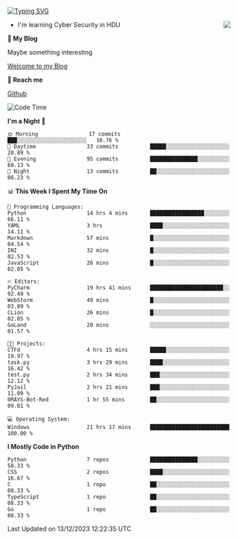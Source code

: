 [![Typing SVG](https://readme-typing-svg.herokuapp.com?font=Fira+Code&pause=1000&random=false&width=450&height=60&lines=Hello+%F0%9F%91%8B%F0%9F%8F%BB;I'm+JBNRZ)](https://git.io/typing-svg)

<a href="#">
  <img align="right" src="https://github-readme-stats.vercel.app/api?username=JBNRZ&show_icons=true&bg_color=15,f2f7fd,E0EAFC" />
</a>

- I'm learning Cyber Security in HDU

 **🌱 My Blog**

Maybe something interesting

[Welcome to my Blog](https://jbnrz.com.cn/)

 **💬 Reach me** 

[Github](https://github.com/JBNRZ)


<!--START_SECTION:waka-->
![Code Time](http://img.shields.io/badge/Code%20Time-175%20hrs%2043%20mins-blue)

**I'm a Night 🦉** 

```text
🌞 Morning                17 commits          ███░░░░░░░░░░░░░░░░░░░░░░   10.76 % 
🌆 Daytime                33 commits          █████░░░░░░░░░░░░░░░░░░░░   20.89 % 
🌃 Evening                95 commits          ███████████████░░░░░░░░░░   60.13 % 
🌙 Night                  13 commits          ██░░░░░░░░░░░░░░░░░░░░░░░   08.23 % 
```


📊 **This Week I Spent My Time On** 

```text
💬 Programming Languages: 
Python                   14 hrs 4 mins       █████████████████░░░░░░░░   66.11 % 
YAML                     3 hrs               ████░░░░░░░░░░░░░░░░░░░░░   14.11 % 
Markdown                 57 mins             █░░░░░░░░░░░░░░░░░░░░░░░░   04.54 % 
INI                      32 mins             █░░░░░░░░░░░░░░░░░░░░░░░░   02.53 % 
JavaScript               26 mins             █░░░░░░░░░░░░░░░░░░░░░░░░   02.05 % 

🔥 Editors: 
PyCharm                  19 hrs 41 mins      ███████████████████████░░   92.49 % 
WebStorm                 49 mins             █░░░░░░░░░░░░░░░░░░░░░░░░   03.89 % 
CLion                    26 mins             █░░░░░░░░░░░░░░░░░░░░░░░░   02.05 % 
GoLand                   20 mins             ░░░░░░░░░░░░░░░░░░░░░░░░░   01.57 % 

🐱‍💻 Projects: 
CTFd                     4 hrs 15 mins       █████░░░░░░░░░░░░░░░░░░░░   19.97 % 
task.py                  3 hrs 29 mins       ████░░░░░░░░░░░░░░░░░░░░░   16.42 % 
test.py                  2 hrs 34 mins       ███░░░░░░░░░░░░░░░░░░░░░░   12.12 % 
PyJail                   2 hrs 21 mins       ███░░░░░░░░░░░░░░░░░░░░░░   11.09 % 
0RAYS-Bot-Red            1 hr 55 mins        ██░░░░░░░░░░░░░░░░░░░░░░░   09.01 % 

💻 Operating System: 
Windows                  21 hrs 17 mins      █████████████████████████   100.00 % 
```

**I Mostly Code in Python** 

```text
Python                   7 repos             ███████████████░░░░░░░░░░   58.33 % 
CSS                      2 repos             ████░░░░░░░░░░░░░░░░░░░░░   16.67 % 
C                        1 repo              ██░░░░░░░░░░░░░░░░░░░░░░░   08.33 % 
TypeScript               1 repo              ██░░░░░░░░░░░░░░░░░░░░░░░   08.33 % 
Go                       1 repo              ██░░░░░░░░░░░░░░░░░░░░░░░   08.33 % 
```




 Last Updated on 13/12/2023 12:22:35 UTC
<!--END_SECTION:waka-->
